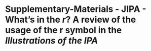 Supplementary-Materials - JIPA - What’s in the *r*? A review of the usage of the r symbol in the *Illustrations of the IPA*
================

